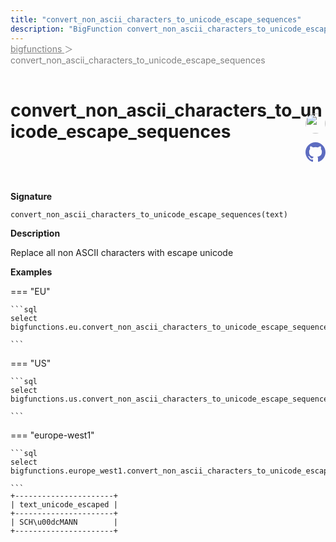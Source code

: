 ```yaml
---
title: "convert_non_ascii_characters_to_unicode_escape_sequences"
description: "BigFunction convert_non_ascii_characters_to_unicode_escape_sequences: Replace all non ASCII characters with escape unicode"
---
```


<span style="color: gray; position: relative; top: -1rem">
  <a href=".." style="color: gray">bigfunctions </a> ＞ convert_non_ascii_characters_to_unicode_escape_sequences
</span>

# convert_non_ascii_characters_to_unicode_escape_sequences


<div style="position: relative; top: -4rem; margin-bottom:  -2rem; text-align: right; z-index: 9999;">
  
  <a href="https://www.linkedin.com/in/benjamin-tabet" title="Author: Benjamin Tabet" target="_blank">
    <img src="https://taskfilescsm.s3.amazonaws.com/uploads/speaker_thumb/2022-11-0912%253A07%253A34879766-BenjaminTabet.jpg" width="32" style=" border-radius: 50% !important">
  </a>
  
  <a href="convert_non_ascii_characters_to_unicode_escape_sequences.yaml" title="Edit on GitHub" target="_blank"><svg xmlns="http://www.w3.org/2000/svg" width="32" height="32" viewBox="0 0 24 24"><path fill="#5d6cc0" d="M12 0c-6.626 0-12 5.373-12 12 0 5.302 3.438 9.8 8.207 11.387.599.111.793-.261.793-.577v-2.234c-3.338.726-4.033-1.416-4.033-1.416-.546-1.387-1.333-1.756-1.333-1.756-1.089-.745.083-.729.083-.729 1.205.084 1.839 1.237 1.839 1.237 1.07 1.834 2.807 1.304 3.492.997.107-.775.418-1.305.762-1.604-2.665-.305-5.467-1.334-5.467-5.931 0-1.311.469-2.381 1.236-3.221-.124-.303-.535-1.524.117-3.176 0 0 1.008-.322 3.301 1.23.957-.266 1.983-.399 3.003-.404 1.02.005 2.047.138 3.006.404 2.291-1.552 3.297-1.23 3.297-1.23.653 1.653.242 2.874.118 3.176.77.84 1.235 1.911 1.235 3.221 0 4.609-2.807 5.624-5.479 5.921.43.372.823 1.102.823 2.222v3.293c0 .319.192.694.801.576 4.765-1.589 8.199-6.086 8.199-11.386 0-6.627-5.373-12-12-12z"/></svg></a>
</div>



**Signature** 
```
convert_non_ascii_characters_to_unicode_escape_sequences(text)
```

**Description**

Replace all non ASCII characters with escape unicode





**Examples**













=== "EU"

    ```sql
    select bigfunctions.eu.convert_non_ascii_characters_to_unicode_escape_sequences('SCHÜMANN')
    
    ```




=== "US"

    ```sql
    select bigfunctions.us.convert_non_ascii_characters_to_unicode_escape_sequences('SCHÜMANN')
    
    ```




=== "europe-west1"

    ```sql
    select bigfunctions.europe_west1.convert_non_ascii_characters_to_unicode_escape_sequences('SCHÜMANN')
    
    ```









<pre style="margin-top: -1rem;">
<code style="padding-top: 0px; padding-bottom: 0px;">+----------------------+
| text_unicode_escaped |
+----------------------+
| SCH\u00dcMANN        |
+----------------------+
</code>
</pre>









